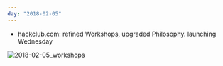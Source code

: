 ```yaml
---
day: "2018-02-05"
---
```


* hackclub.com: refined Workshops, upgraded Philosophy. launching Wednesday

![2018-02-05_workshops](https://user-images.githubusercontent.com/5074763/35868623-0a1c2c6a-0b2b-11e8-9f4f-20ee5cce2301.png)
